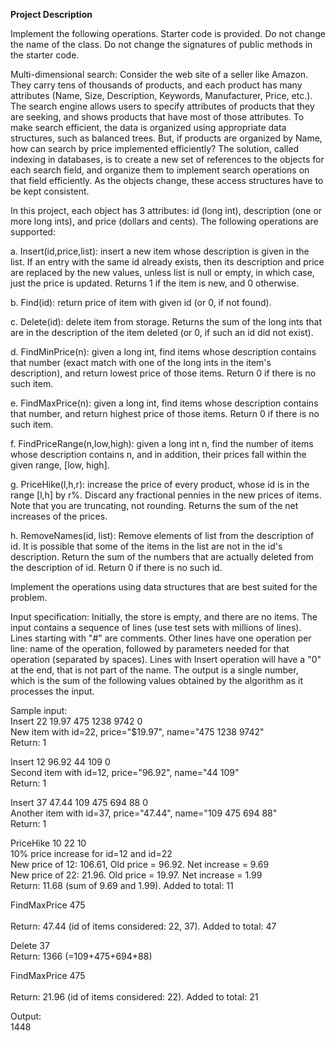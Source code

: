 <b>Project Description</b>

Implement the following operations.  Starter code is provided.
Do not change the name of the class.
Do not change the signatures of public methods in the starter code.


Multi-dimensional search: Consider the web site of a seller like Amazon.  
They carry tens of thousands of products, and each product has many
attributes (Name, Size, Description, Keywords, Manufacturer, Price, etc.).  
The search engine allows users to specify attributes of products that
they are seeking, and shows products that have most of those
attributes.  To make search efficient, the data is organized using
appropriate data structures, such as balanced trees.  But, if products
are organized by Name, how can search by price implemented efficiently?
The solution, called indexing in databases, is to create a new set of
references to the objects for each search field, and organize them to
implement search operations on that field efficiently.  As the objects
change, these access structures have to be kept consistent.

In this project, each object has 3 attributes: id (long int), description
(one or more long ints), and price (dollars and cents).  The following
operations are supported:

   a. Insert(id,price,list): insert a new item whose description is given
      in the list.  If an entry with the same id already exists, then its
      description and price are replaced by the new values, unless list
      is null or empty, in which case, just the price is updated. 
      Returns 1 if the item is new, and 0 otherwise.

   b. Find(id): return price of item with given id (or 0, if not found).

   c. Delete(id): delete item from storage.  Returns the sum of the
      long ints that are in the description of the item deleted
      (or 0, if such an id did not exist).

   d. FindMinPrice(n): given a long int, find items whose description
      contains that number (exact match with one of the long ints in the
      item's description), and return lowest price of those items.
      Return 0 if there is no such item.

   e. FindMaxPrice(n): given a long int, find items whose description
      contains that number, and return highest price of those items.
      Return 0 if there is no such item.

   f. FindPriceRange(n,low,high): given a long int n, find the number
      of items whose description contains n, and in addition,
      their prices fall within the given range, [low, high].

   g. PriceHike(l,h,r): increase the price of every product, whose id is 
      in the range [l,h] by r%.  Discard any fractional pennies in the new 
      prices of items.  Note that you are truncating, not rounding.
      Returns the sum of the net increases of the prices.

   h. RemoveNames(id, list): Remove elements of list from the description of id.
      It is possible that some of the items in the list are not in the
      id's description.  Return the sum of the numbers that are actually
      deleted from the description of id.  Return 0 if there is no such id.

Implement the operations using data structures that are best suited
for the problem.


Input specification:
Initially, the store is empty, and there are no items.  The input
contains a sequence of lines (use test sets with millions of lines).
Lines starting with "#" are comments.  Other lines have one operation
per line: name of the operation, followed by parameters needed for
that operation (separated by spaces).  Lines with Insert operation
will have a "0" at the end, that is not part of the name.  The output
is a single number, which is the sum of the following values obtained
by the algorithm as it processes the input.


Sample input:<br>
Insert 22 19.97 475 1238 9742 0<br>
New item with id=22, price="$19.97", name="475 1238 9742"<br>
Return: 1<br>

Insert 12 96.92 44 109 0<br>
Second item with id=12, price="96.92", name="44 109"<br>
Return: 1<br>

Insert 37 47.44 109 475 694 88 0<br>
Another item with id=37, price="47.44", name="109 475 694 88"<br>
Return: 1<br>

PriceHike 10 22 10<br>
10% price increase for id=12 and id=22<br>
New price of 12: 106.61, Old price = 96.92.  Net increase = 9.69<br>
New price of 22: 21.96.  Old price = 19.97.  Net increase = 1.99<br>
Return: 11.68  (sum of 9.69 and 1.99).  Added to total: 11<br>

FindMaxPrice 475<br>		
Return: 47.44 (id of items considered: 22, 37).  Added to total: 47<br>

Delete 37<br>
Return: 1366 (=109+475+694+88)<br>

FindMaxPrice 475<br>		
Return: 21.96 (id of items considered: 22).  Added to total: 21<br>

Output:<br>
1448<br>
